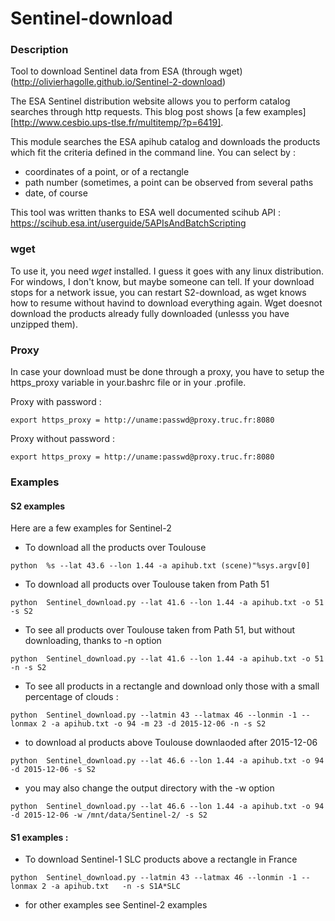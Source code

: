 # Sentinel-download
### Description
Tool to download Sentinel data from ESA (through wget)
(http://olivierhagolle.github.io/Sentinel-2-download)

The ESA Sentinel distribution website allows you to perform catalog searches through http requests. This blog post shows [a few examples][http://www.cesbio.ups-tlse.fr/multitemp/?p=6419]. 

This module searches the ESA apihub catalog and downloads the products which fit the criteria defined in the command line.
You can select by :
- coordinates of a point, or of a rectangle
- path number (sometimes, a point can be observed from several paths
- date, of course

This tool was written thanks to ESA well documented scihub API : https://scihub.esa.int/userguide/5APIsAndBatchScripting

### wget
To use it, you need *wget* installed. I guess it goes with any linux distribution. For windows, I don't know, but maybe someone can tell.
If your download stops for a network issue, you can restart S2-download, as wget knows how to resume without havind to download everything again. Wget doesnot download the products already fully downloaded (unlesss you have unzipped them).

### Proxy
In case your download must be done through a proxy, you have to setup the https_proxy variable in your.bashrc file or in your .profile.

Proxy with password :

`export https_proxy = http://uname:passwd@proxy.truc.fr:8080`

Proxy without password :

`export https_proxy = http://uname:passwd@proxy.truc.fr:8080`

### Examples
#### S2 examples
Here are a few examples for Sentinel-2
- To download all the products over Toulouse

`python  %s --lat 43.6 --lon 1.44 -a apihub.txt (scene)"%sys.argv[0]`

- To download all products over Toulouse taken from Path 51

`python  Sentinel_download.py --lat 41.6 --lon 1.44 -a apihub.txt -o 51 -s S2`

- To see all products over Toulouse taken from Path 51, but without downloading, thanks to -n option

`python  Sentinel_download.py --lat 41.6 --lon 1.44 -a apihub.txt -o 51 -n -s S2`

- To see all products in a rectangle and download only those with a small percentage of clouds :

`python  Sentinel_download.py --latmin 43 --latmax 46 --lonmin -1 --lonmax 2 -a apihub.txt -o 94 -m 23 -d 2015-12-06 -n -s S2`

- to download al products above Toulouse downlaoded after 2015-12-06

`python  Sentinel_download.py --lat 46.6 --lon 1.44 -a apihub.txt -o 94 -d 2015-12-06 -s S2`

- you may also change the output directory with the -w option

`python  Sentinel_download.py --lat 46.6 --lon 1.44 -a apihub.txt -o 94 -d 2015-12-06 -w /mnt/data/Sentinel-2/ -s S2`

#### S1 examples :
- To download Sentinel-1 SLC products above a rectangle in France 


`python  Sentinel_download.py --latmin 43 --latmax 46 --lonmin -1 --lonmax 2 -a apihub.txt   -n -s S1A*SLC`

- for other examples see Sentinel-2 examples


